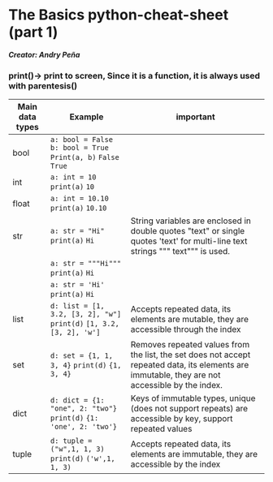 # The Basics python-cheat-sheet (part 1)

***Creator: Andry Peña*** 
 
### print()-> print to screen, Since it is a function, it is always used with parentesis()

| Main data types | Example | important |
| --- | --- | --- | 
| bool | ```a: bool = False``` ```b: bool = True``` ```Print(a, b)``` ```False True``` |
| int | ```a: int = 10``` ```print(a)``` ```10``` |
| float | ```a: int = 10.10``` ```print(a)``` ```10.10``` |
| str |  ```a: str = "Hi" ``` ```print(a)``` ```Hi``` | String variables are enclosed in double quotes "text" or single quotes 'text' for multi-line text strings """ text""" is used.
|  |  ```a: str = """Hi""" ``` ```print(a)``` ```Hi``` | 
|  |  ```a: str = 'Hi'``` ```print(a)``` ```Hi``` | 
|list | ```d: list = [1, 3.2, [3, 2], "w"]``` ```print(d)``` ```[1, 3.2, [3, 2], 'w']```| Accepts repeated data, its elements are mutable, they are accessible through the index
| set | ```d: set = {1, 1, 3, 4}``` ```print(d)``` ```{1, 3, 4}``` | Removes repeated values from the list, the set does not accept repeated data, its elements are immutable, they are not accessible by the index.
| dict |```d: dict = {1: "one", 2: "two"}``` ```print(d)``` ```{1: 'one', 2: 'two'}```  | Keys of immutable types, unique (does not support repeats) are accessible by key, support repeated values
| tuple | ```d: tuple = ("w",1, 1, 3)``` ```print(d)``` ```('w',1, 1, 3)``` |Accepts repeated data, its elements are immutable, they are accessible by the index
